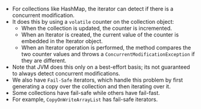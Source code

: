 - For collections like HashMap, the iterator can detect if there is a concurrent modification.
- It does this by using a `volatile` counter on the collection object:
  - When the collection is updated, the counter is incremented.
  - When an Iterator is created, the current value of the counter is embedded in the Iterator object.
  - When an Iterator operation is performed, the method compares the two counter values and throws a `ConcurrentModificationException` if they are different.
- Note that JVM does this only on a best-effort basis; its not guaranteed to always detect concurrent modifications.
- We also have `Fail-Safe` iterators, which handle this problem by first generating a copy over the collection and then iterating over it.
- Some collections have fail-safe while others have fail-fast.
- For example, `CopyOnWriteArrayList` has fail-safe iterators. 